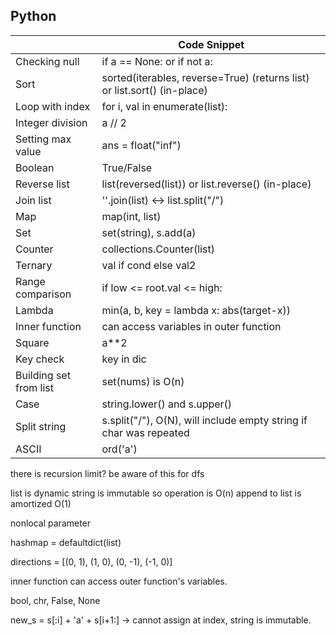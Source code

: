 ## Python

||Code Snippet|
|-|-|
|Checking null|if a == None: or if not a:|
|Sort|sorted(iterables, reverse=True) (returns list) or list.sort() (in-place)|
|Loop with index|for i, val in enumerate(list):
|Integer division| a // 2|
|Setting max value| ans = float("inf")|
|Boolean|True/False|
|Reverse list|list(reversed(list)) or list.reverse() (in-place)|
|Join list|''.join(list) <-> list.split("/")|
|Map|map(int, list)|
|Set|set(string), s.add(a)|
|Counter|collections.Counter(list)|
|Ternary|val if cond else val2|
|Range comparison|if low <= root.val <= high:|
|Lambda|min(a, b, key = lambda x: abs(target-x))|
|Inner function|can access variables in outer function|
|Square|a**2|
|Key check| key in dic|
|Building set from list| set(nums) is O(n)|
|Case|string.lower() and s.upper()|
|Split string|s.split("/"), O(N), will include empty string if char was repeated|
|ASCII|ord('a')|
there is recursion limit? be aware of this for dfs

list is dynamic
string is immutable so operation is O(n)
append to list is amortized O(1)

nonlocal parameter

hashmap = defaultdict(list)

directions = [(0, 1), (1, 0), (0, -1), (-1, 0)]

inner function can access outer function's variables.

bool, chr, False, None

new_s = s[:i] + 'a' + s[i+1:] -> cannot assign at index, string is immutable.